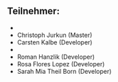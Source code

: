 ## Teilnehmer:

- 
- Christoph Jurkun (Master)
- Carsten Kalbe (Developer)
- 
- Roman Hanzlik (Developer)
- Rosa Flores Lopez (Developer)
- Sarah Mia Theil Born (Developer)